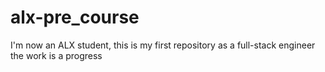 # alx-pre_course
I'm now an ALX student, this is my first repository as a full-stack engineer
the work is a progress
